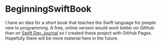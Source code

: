 # BeginningSwiftBook

I have an idea for a short book that teaches the Swift language for people new to programming. A free, online version would work better on GitHub than on [Swift Dev Journal](https://swiftdevjournal.com) so I created these project with GitHub Pages. Hopefully there will be more material here in the future.
